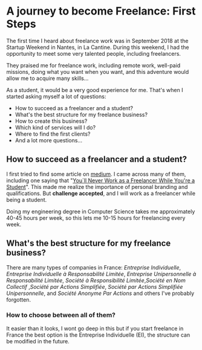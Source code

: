 # A journey to become Freelance: First Steps

The first time I heard about freelance work was in September 2018 at the Startup Weekend in Nantes, in La Cantine. During this weekend, I had the opportunity to meet some very talented people, including freelancers.

They praised me for freelance work, including remote work, well-paid missions, doing what you want when you want, and this adventure would allow me to acquire many skills...

As a student, it would be a very good experience for me. That's when I started asking myself a lot of questions:

- How to succeed as a freelancer and a student?
- What's the best structure for my freelance business?
- How to create this business?
- Which kind of services will I do?
- Where to find the first clients?
- And a lot more questions...

## How to succeed as a freelancer and a student?

I first tried to find some article on [medium](medium.com). I came across many of them, including one saying that "[You`ll Never Work as a Freelancer While You're a Student](https://medium.com/swlh/you-ll-never-work-as-a-freelancer-while-youre-a-student-b77d3a806ebd)". This made me realize the importance of personal branding and qualifications. But **challenge accepted**, and I will work as a freelancer while being a student.

Doing my engineering degree in Computer Science takes me approximately 40-45 hours per week, so this lets me 10-15 hours for freelancing every week.  

## What's the best structure for my freelance business?

There are many types of companies in France: *Entreprise Individuelle*, *Entreprise Individuelle à Responsabilité Limitée*, *Entreprise Unipersonnelle à Responsabilité Limitée*, *Société à Responsibilité Limitée*,*Société en Nom Collectif* ,*Société par Actions Simplifiée*, *Société par Actions Simplifiée Unipersonnelle*, and *Société Anonyme Par Actions* and others I've probably forgotten. 

### How to choose between all of them?

It easier than it looks, I wont go deep in this but if you start freelance in France the best option is the Entreprise Individuelle (EI), the structure can be modified in the future.



